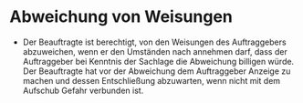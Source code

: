 # Abweichung von Weisungen

- Der Beauftragte ist berechtigt, von den Weisungen des Auftraggebers abzuweichen, wenn er den Umständen nach annehmen darf, dass der Auftraggeber bei Kenntnis der Sachlage die Abweichung billigen würde. Der Beauftragte hat vor der Abweichung dem Auftraggeber Anzeige zu machen und dessen Entschließung abzuwarten, wenn nicht mit dem Aufschub Gefahr verbunden ist.

